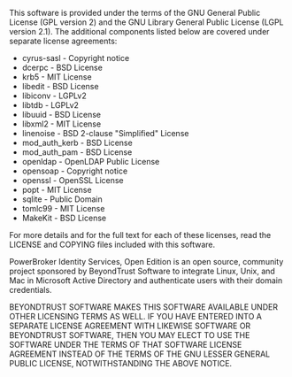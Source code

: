 This software is provided under the terms of the GNU General Public License
(GPL version 2) and the GNU Library General Public License (LGPL version 2.1).
The additional components listed below are covered under separate license
agreements:

- cyrus-sasl - Copyright notice
- dcerpc - BSD License
- krb5 - MIT License
- libedit - BSD License
- libiconv - LGPLv2
- libtdb - LGPLv2
- libuuid - BSD License
- libxml2 - MIT License
- linenoise - BSD 2-clause "Simplified" License
- mod_auth_kerb - BSD License
- mod_auth_pam - BSD License
- openldap - OpenLDAP Public License
- opensoap - Copyright notice
- openssl - OpenSSL License
- popt - MIT License
- sqlite - Public Domain
- tomlc99 - MIT License
- MakeKit - BSD License

For more details and for the full text for each of these licenses, read the
LICENSE and COPYING files included with this software.

PowerBroker Identity Services, Open Edition is an open source, community
project sponsored by BeyondTrust Software to integrate Linux, Unix, and Mac in
Microsoft Active Directory and authenticate users with their domain
credentials.

BEYONDTRUST SOFTWARE MAKES THIS SOFTWARE AVAILABLE UNDER OTHER LICENSING TERMS
AS WELL. IF YOU HAVE ENTERED INTO A SEPARATE LICENSE AGREEMENT WITH LIKEWISE
SOFTWARE OR BEYONDTRUST SOFTWARE, THEN YOU MAY ELECT TO USE THE SOFTWARE UNDER
THE TERMS OF THAT SOFTWARE LICENSE AGREEMENT INSTEAD OF THE TERMS OF THE GNU
LESSER GENERAL PUBLIC LICENSE, NOTWITHSTANDING THE ABOVE NOTICE.

